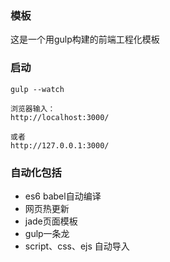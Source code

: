 ### 模板
这是一个用gulp构建的前端工程化模板

### 启动
```
gulp --watch

浏览器输入：
http://localhost:3000/

或者
http://127.0.0.1:3000/
```

### 自动化包括
- es6 babel自动编译
- 网页热更新
- jade页面模板
- gulp一条龙
- script、css、ejs 自动导入
